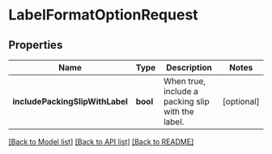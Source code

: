 # LabelFormatOptionRequest

## Properties
Name | Type | Description | Notes
------------ | ------------- | ------------- | -------------
**includePackingSlipWithLabel** | **bool** | When true, include a packing slip with the label. | [optional] 

[[Back to Model list]](../README.md#documentation-for-models) [[Back to API list]](../README.md#documentation-for-api-endpoints) [[Back to README]](../README.md)


